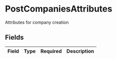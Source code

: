 # PostCompaniesAttributes

Attributes for company creation


## Fields

| Field       | Type        | Required    | Description |
| ----------- | ----------- | ----------- | ----------- |